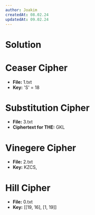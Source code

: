 ```yaml
---
author: Joakim
createdAt: 08.02.24
updatedAt: 09.02.24
---
```


# Solution

# Ceaser Cipher

- **File:** 1.txt
- **Key:** 'S' = 18

# Substitution Cipher

- **File:** 3.txt
- **Ciphertext for THE:** GKL

# Vinegere Cipher

- **File:** 2.txt
- **Key:** KZCS,

# Hill Cipher

- **File:** 0.txt
- **Key:** [[19, 16], [1, 19]]
